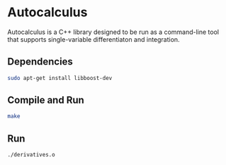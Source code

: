 # Autocalculus

Autocalculus is a C++ library designed to be run as a command-line tool that supports single-variable differentiaton and integration. 

## Dependencies

```sh
sudo apt-get install libboost-dev
```

## Compile and Run

```sh
make
```

## Run

```sh
./derivatives.o
```
